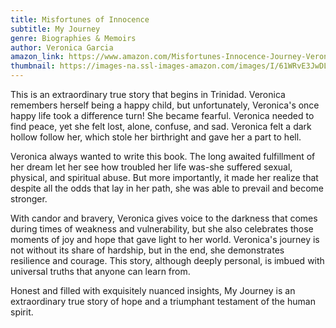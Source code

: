 ```yaml
---
title: Misfortunes of Innocence
subtitle: My Journey
genre: Biographies & Memoirs
author: Veronica Garcia
amazon_link: https://www.amazon.com/Misfortunes-Innocence-Journey-Veronica-Garcia/dp/1643451073/ref=tmm_pap_swatch_0?_encoding=UTF8&qid=1643382346&sr=8-1
thumbnail: https://images-na.ssl-images-amazon.com/images/I/61WRvE3JwDL.jpg
---
```

This is an extraordinary true story that begins in Trinidad. Veronica remembers herself being a happy child, but unfortunately, Veronica's once happy life took a difference turn! She became fearful. Veronica needed to find peace, yet she felt lost, alone, confuse, and sad. Veronica felt a dark hollow follow her, which stole her birthright and gave her a part to hell.

Veronica always wanted to write this book. The long awaited fulfillment of her dream let her see how troubled her life was-she suffered sexual, physical, and spiritual abuse. But more importantly, it made her realize that despite all the odds that lay in her path, she was able to prevail and become stronger.

With candor and bravery, Veronica gives voice to the darkness that comes during times of weakness and vulnerability, but she also celebrates those moments of joy and hope that gave light to her world. Veronica's journey is not without its share of hardship, but in the end, she demonstrates resilience and courage. This story, although deeply personal, is imbued with universal truths that anyone can learn from.

Honest and filled with exquisitely nuanced insights, My Journey is an extraordinary true story of hope and a triumphant testament of the human spirit.
